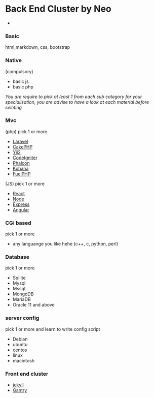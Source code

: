 # Back End Cluster by Neo
-

### Basic

html,markdown, css, bootstrap

### Native 

(compulsory) 

- basic js
- basic php

*You are require to pick at least 1 from each sub category for your specialisation, you are advise to have a look at each material before seleting* 

### Mvc

(php) pick 1 or more
- [Laravel](https://laravel.com/)
- [CakePHP](http://cakephp.org/)
- [Yii2](http://www.yiiframework.com/)
- [CodeIgniter](https://www.codeigniter.com/)
- [Phalcon](https://phalconphp.com/en/)
- [Kohana](http://kohanaframework.org/)
- [FuelPHP](http://fuelphp.com/)

(JS) pick 1 or more
- [React](https://facebook.github.io/react/)
- [Node](https://nodejs.org/en/)
- [Express](http://expressjs.com/)
- [Angular](https://angularjs.org/)

### CGi based

pick 1 or more

- any languange you like hehe (c++, c, python, perl)

### Database 

pick 1 or more

- Sqllite
- Mysql
- Mssql
- MongoDB
- MariaDB
- Oracle 11 and above

### server config 

pick 1 or more and learn to write config script

- Debian
- ubuntu
- centos
- linux
- macintosh

### Front end cluster

- [jekyll](https://jekyllrb.com/)
- [Gantry](http://gantry.org/)